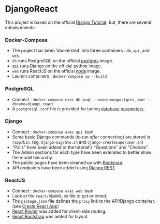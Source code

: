 # DjangoReact

This project is based on the official [Django Tutorial](https://docs.djangoproject.com/en/4.1/intro/tutorial01/ "Writing your first Django app, part 1").  But, there are several enhancements:

### Docker-Compose
- The project has been 'dockerized' into three containers : `db`, `api`, and `web`.
- `db` runs PostgreSQL on the official [postgres](https://hub.docker.com/_/postgres) image.
- `api` runs Django on the official [python](https://hub.docker.com/_/python) image.
- `web` runs ReactJS on the official [node](https://hub.docker.com/_/node) image.
- Launch containers : `docker-compose up --build`

### PostgreSQL
- Connect : `docker-compose exec db psql --username=postgres_user --dbname=django_react`
- A `postgresql.conf` file is provided for tuning [database parameters](https://www.postgresql.org/docs/current/config-setting.html "20.1. Setting Parameters").

### Django
- Connect : `docker-compose exec api bash`
- Some basic Django commands (to run *after* connecting) are stored in `/app/bin`. (eg, `django-migrate.sh` and `django-createsuperuser.sh`)
- "Polls" have been added to the tutorial's "Questions" and "Choices".
- The Admin sections for each type have been extended to better show the model hierarchy.
- The public pages have been cleaned up with [Bootstrap](https://django-bootstrap-v5.readthedocs.io/ "django-bootstrap-v5").
- API endpoints have been added using [Django REST](https://www.django-rest-framework.org/ "Django REST framework")

### ReactJS
- Connect : `docker-compose exec web bash`
- Look at the `react/README.md` file to get oriented.
- The `package.json` file defines the `proxy` link to the API/Django container.  (see [Create React App](https://create-react-app.dev/docs/proxying-api-requests-in-development/ "Proxying API Requests in Development"))
- [React Router](https://reactrouter.com/ "React Router") was added for client-side routing.
- [React Bootstrap](https://react-bootstrap.github.io/ "React Bootstrap") was added for layout.
